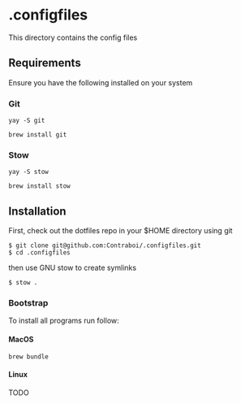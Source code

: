 # .configfiles
This directory contains the config files 

## Requirements

Ensure you have the following installed on your system

### Git

```
yay -S git
```

```
brew install git
```

### Stow

```
yay -S stow
```

```
brew install stow
```

## Installation

First, check out the dotfiles repo in your $HOME directory using git

```
$ git clone git@github.com:Contraboi/.configfiles.git
$ cd .configfiles
```

then use GNU stow to create symlinks

```
$ stow .
```

### Bootstrap

To install all programs run follow:

#### MacOS
```
brew bundle
```

#### Linux

TODO
